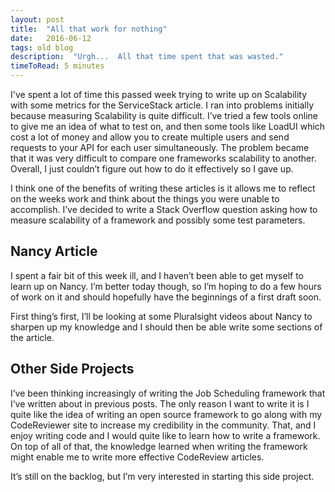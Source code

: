 ```yaml
---
layout: post
title:  "All that work for nothing"
date:   2016-06-12
tags: old blog
description:  "Urgh...  All that time spent that was wasted."
timeToRead: 5 minutes
---
```

I've spent a lot of time this passed week trying to write up on Scalability with some metrics for the ServiceStack article.  I ran into problems initially because measuring Scalability is quite difficult.  I’ve tried a few tools online to give me an idea of what to test on, and then some tools like LoadUI which cost a lot of money and allow you to create multiple users and send requests to your API for each user simultaneously.  The problem became that it was very difficult to compare one frameworks scalability to another.  Overall, I just couldn’t figure out how to do it effectively so I gave up.

I think one of the benefits of writing these articles is it allows me to reflect on the weeks work and think about the things you were unable to accomplish.  I’ve decided to write a Stack Overflow question asking how to measure scalability of a framework and possibly some test parameters.

## Nancy Article
I spent a fair bit of this week ill, and I haven’t been able to get myself to learn up on Nancy.  I’m better today though, so I’m hoping to do a few hours of work on it and should hopefully have the beginnings of a first draft soon.

First thing’s first, I’ll be looking at some Pluralsight videos about Nancy to sharpen up my knowledge and I should then be able write some sections of the article.

## Other Side Projects
I’ve been thinking increasingly of writing the Job Scheduling framework that I’ve written about in previous posts.  The only reason I want to write it is I quite like the idea of writing an open source framework to go along with my CodeReviewer site to increase my credibility in the community.  That, and I enjoy writing code and I would quite like to learn how to write a framework.  On top of all of that, the knowledge learned when writing the framework might enable me to write more effective CodeReview articles.

It’s still on the backlog, but I’m very interested in starting this side project.

